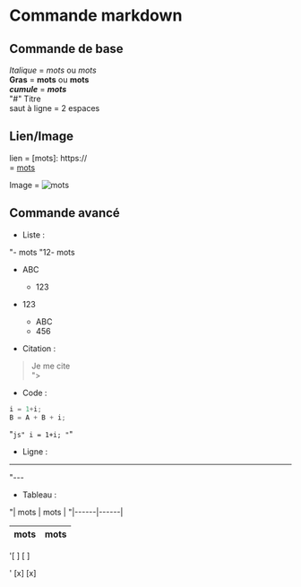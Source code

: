 # Commande markdown

## Commande de base

_Italique_ = _mots_ ou *mots*  
**Gras** = __mots__ ou **mots**  
**_cumule_** = **_mots_**  
"#" Titre  
saut à ligne = 2 espaces  

## Lien/Image  

lien = [mots]: https://  
     = [mots](https://)  

Image = ![mots](https://)  

## Commande avancé

- Liste :

"- mots
"12- mots

- ABC
  - 123
- 123
  - ABC
  - 456

- Citation :

> Je me cite  
">

- Code :

```js
i = 1+i;
B = A + B + i;
```  

"```js"
i = 1+i;
"```"

- Ligne :

---
"---

- Tableau :

"| mots | mots | 
"|------|------|

| mots | mots | 
|------|------|

'[ ] 
[ ]

' [x]
[x]